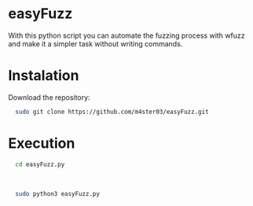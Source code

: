 # easyFuzz

With this python script you can automate the fuzzing process with wfuzz and make it a simpler task without writing commands.

# Instalation
Download the repository: <br>
```sh
  sudo git clone https://github.com/m4ster03/easyFuzz.git
  ```
# Execution
```sh
  cd easyFuzz.py
  ```
<br>

```sh
  sudo python3 easyFuzz.py
  ```
